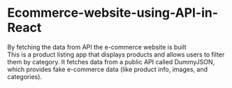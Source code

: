# Ecommerce-website-using-API-in-React
By fetching the data from API the e-commerce website is built <br>
This is a product listing app that displays products and allows users to filter them by category. It fetches data from a public API called DummyJSON, which provides fake e-commerce data (like product info, images, and categories).


